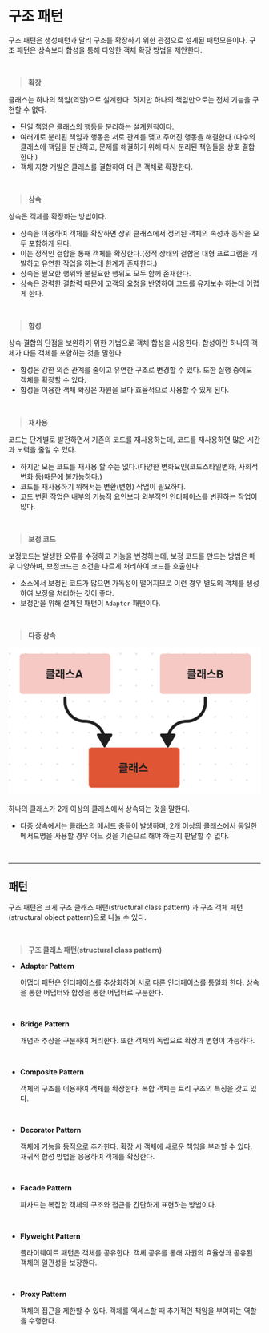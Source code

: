 # **구조 패턴**

구조 패턴은 생성패턴과 달리 구조를 확장하기 위한 관점으로 설계된 패턴모음이다. 구조 패턴은 상속보다 합성을 통해 다양한 객체 확장 방법을 제안한다.

<br>

> **확장**

클래스는 하나의 책임(역할)으로 설계한다. 하지만 하나의 책임만으로는 전체 기능을 구현할 수 없다.

- 단일 책임은 클래스의 행동을 분리하는 설계원칙이다.
- 여러개로 분리된 책임과 행동은 서로 관계를 맺고 주어진 행동을 해결한다.(다수의 클래스에 책임을 분산하고, 문제를 해결하기 위해 다시 분리된 책임들을 상호 결합한다.)
- 객체 지향 개발은 클래스를 결합하여 더 큰 객체로 확장한다.

<br>

> **상속**

상속은 객체를 확장하는 방법이다.

- 상속을 이용하여 객체를 확장하면 상위 클래스에서 정의된 객체의 속성과 동작을 모두 포함하게 된다.
- 이는 정적인 결합을 통해 객체를 확장한다.(정적 상태의 결합은 대형 프로그램을 개발하고 유연한 작업을 하는데 한계가 존재한다.)
- 상속은 필요한 행위와 불필요한 행위도 모두 함께 존재한다.
- 상속은 강력한 결합력 때문에 고객의 요청을 반영하여 코드를 유지보수 하는데 어렵게 한다.

<br>

> **합성**

상속 결합의 단점을 보완하기 위한 기법으로 객체 합성을 사용한다. 합성이란 하나의 객체가 다른 객체를 포함하는 것을 말한다. 

- 합성은 강한 의존 관계를 줄이고 유연한 구조로 변경할 수 있다. 또한 실행 중에도 객체를 확장할 수 있다.
- 합성을 이용한 객체 확장은 자원을 보다 효율적으로 사용할 수 있게 된다.

<br>

> **재사용**

코드는 단계별로 발전하면서 기존의 코드를 재사용하는데, 코드를 재사용하면 많은 시간과 노력을 줄일 수 있다.

- 하지만 모든 코드를 재사용 할 수는 없다.(다양한 변화요인(코드스타일변화, 사회적변화 등)때문에 불가능하다.)
- 코드를 재사용하기 위해서는 변환(변형) 작업이 필요하다.
- 코드 변환 작업은 내부의 기능적 요인보다 외부적인 인터페이스를 변환하는 작업이 많다.

<br>

> **보정 코드**

보정코드는 발생한 오류를 수정하고 기능을 변경하는데, 보정 코드를 만드는 방법은 매우 다양하며, 보정코드는 조건을 다르게 처리하여 코드를 호출한다.

- 소스에서 보정된 코드가 많으면 가독성이 떨어지므로 이런 경우 별도의 객체를 생성하여 보정을 처리하는 것이 좋다.
- 보정만을 위해 설계된 패턴이 `Adapter` 패턴이다.

<br>

> **다중 상속**

![multiple_inheritance.png](/img/multiple_inheritance.png)

하나의 클래스가 2개 이상의 클래스에서 상속되는 것을 말한다.

- 다중 상속에서는 클래스의 메서드 충돌이 발생하며, 2개 이상의 클래스에서 동일한 메서드명을 사용할 경우 어느 것을 기준으로 해야 하는지 판달할 수 없다.


<br><hr>

## **패턴**

구조 패턴은 크게 구조 클래스 패턴(structural class pattern) 과 구조 객체 패턴(structural object pattern)으로 나눌 수 있다.

<br>

> **구조 클래스 패턴(structural class pattern)**

- **Adapter Pattern**

    어댑터 패턴은 인터페이스를 추상화하여 서로 다른 인터페이스를 통일화 한다. 상속을 통한 어댑터와 합성을 통한 어댑터로 구분한다.

<br>

- **Bridge Pattern**

    개념과 추상을 구분하여 처리한다. 또한 객체의 독립으로 확장과 변형이 가능하다.

<br>

- **Composite Pattern**

    객체의 구조를 이용하여 객체를 확장한다. 복합 객체는 트리 구조의 특징을 갖고 있다.

<br>

- **Decorator Pattern**

    객체에 기능을 동적으로 추가한다. 확장 시 객체에 새로운 책임을 부과할 수 있다. 재귀적 합성 방법을 응용하여 객체를 확장한다.

<br>

- **Facade Pattern**

    파사드는 복잡한 객체의 구조와 접근을 간단하게 표현하는 방법이다.

 <br>

 - **Flyweight Pattern**

    플라이웨이트 패턴은 객체를 공유한다. 객체 공유를 통해 자원의 효율성과 공유된 객체의 일관성을 보장한다.

 <br>

 - **Proxy Pattern**

    객체의 접근을 제한할 수 있다. 객체를 엑세스할 때 추가적인 책임을 부여하는 역할을 수행한다.